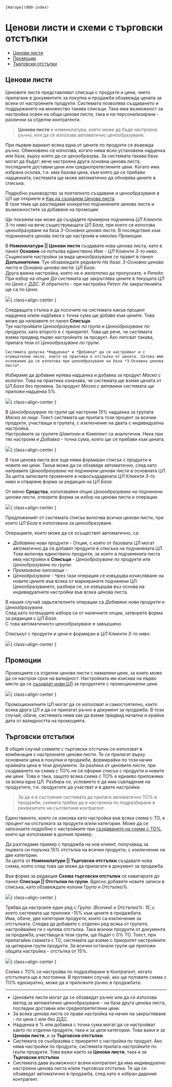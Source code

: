 ```{only} html
[Нагоре](000-index)
```

# Ценови листи и схеми с търговски отстъпки

- [Ценови листи](https://docs.unicontsoft.com/blog/20240522-price-lists-and-discount-schemes.html#id2)  
- [Промоции](https://docs.unicontsoft.com/blog/20240522-price-lists-and-discount-schemes.html#id3)    
- [Търговски отстъпки](https://docs.unicontsoft.com/blog/20240522-price-lists-and-discount-schemes.html#id4)  

## Ценови листи

Ценовите листи представляват списъци с продукти и цени, чието прилагане в документите за покупка и продажба обзавежда цената за всеки от настроените продукти. Системата позволява създаването и поддържането на множество такива списъци. Така има възможност за настройка освен на общи ценови листи, така и на персонализирани - различни за отделни контрагенти.  

> **Ценови листи** е номенклатура, която може да бъде настроена ръчно, или да се използва автоматично ценообразуване.  

При първия вариант всяка една от цените по продукти се въвежда ръчно. Обикновено се използва, когато няма ясно установена надценка или база, върху която да се ценообразува. За системата такава база могат да бъдат: вече настроена друга основна ценова листа, последните доставни цени или среднопретеглените цени. 
Когато има избрана основа, т.е. има базова цена, към която да се прибави надценката, системата ще може автоматично да обновява цените в списъка.  

Подробно ръководство за поетапното създаване и ценообразуване в ЦЛ ще откриете в [Как да създадем Ценова листа](https://www.unicontsoft.com/cms/node/14).  
В тази тема ще разгледаме конкретно подчинените ценови листи и възможностите за добавяне на промоции.  

Ще покажем как може да създадете примерна подчинена *ЦЛ Клиенти 3-то ниво* на вече съществуващата *ЦЛ База*, при което се използва ценообразуване на база *3-Основна ценова листа*. В последствие към подчинената ценова листа ще настроим и няколко *Промоции*.  

В **Номенклатури || Ценови листи** създавате нова ценова листа, като в панел **Основни** се попълва единствено *Име* - *ЦЛ Клиенти 3-то ниво*.  
Същинските настройки за вида ценообразуване се правят в панел **Допълнителни**. Тук обзавеждате редовете *На база: 3-Основна ценова листа* и *Основна ценова листа: ЦЛ База*.  
Друга важна настройка, която не е желателно да пропускате, е *Ритейл*. При избор на опция *Да* системата ще закръглява цените в текущата ЦЛ по *Цена с ДДС*. И обратното - при настройка *Рител: Не* закръгленията ще са по *Цена*.  

![](20240522-price-lists-and-discount-schemes1.png){ class=align-center }

Следващата стъпка е да посочите на системата какъв процент надценка и/или надбавка с точна сума ще добавя към цените. Това може да направите от панел **Списъци**.  
Тук настройвате *Ценообразуване по групи* и *Ценообразуване по продукти*, като второто е с приоритет. Това ще рече, че системата взема предвид първо настройките за продукт. Ако липсват такива, прилага тези от *Ценообразуване по групи*.

```{tip}
Системата допуска *Надценка* и *Добавка* да се настройват и с отрицателни числа, което на практика е отстъпка от цената. Затова има основание да се използва при ценообразуване на база *3-Основна ценова листа*.
```
Избираме да добавим нулева надценка и добавка за продукт *Маска с колаген*. Това на практика означава, че системата ще вземе цената от *ЦЛ База* без промяна. За продукт *Маска с витамини* системата ще приложи надценка 5%.

![](20240522-price-lists-and-discount-schemes2.png){ class=align-center }

В *Ценообразуване по групи* ще настроим 15% надценка за групата *Маска за лице*. Тоест системата ще прилага този процент за всички продукти, участващи в групата, с изключение на двата с индивидуална настройка.  
Настройките за групите *Шампоан* и *Комплект* са аналогични. Нека при тях настроим и *Добавка* - точна сума, която ще се прибави към цената.

![](20240522-price-lists-and-discount-schemes3.png){ class=align-center }

В тази ценова листа все още няма формиран списък с продукти и новите им цени. Такъв може да се обзаведе автоматично, след като направите *Ценообразуване на подчинени ценови листи* в основната ЦЛ.  
За целта записвате промените в новосъздадената *ЦЛ Клиенти 3-то ниво* и отваряне форма за редакция на *ЦЛ База*.  

От меню **Средства**, използвайки опция *Ценообразуване на подчинени ценови листи*, отворете форма за избор на ценови листи и операции.

![](20240522-price-lists-and-discount-schemes4.png){ class=align-center }

Предложеният от системата списък включва всички ценови листи, при които *ЦЛ База* е използвана за ценообразуване.  

Операциите, които може да се осъществят автоматично, са:  
- *Добавяне нови продукти* - Опция, с която от базовата ЦЛ могат автоматично да се добавят продукти в списъка на подчинената ЦЛ. Това включва единствено продукти, за които в подчинената листа има настройки в **Списъци** - *Ценообразуване по продукти* или *Ценообразуване по групи*.  
- *Премахване липсващи* -  
- *Ценообразуване* - Чрез тази операция се извършва изчисляване на новите цените във всяка от маркираните подчинени ЦЛ. Ценообразуването, разбира се, се извършва въз основа на индивидуалните настройки във всяка ценова листа.  

В нашия случай задължтелните операции са *Добавяне нови продукти* и *Ценообразуване*.  
След като потвърдите избора си от наличните опции, затворете форма за редакция с *ЦЛ База*.  
С това автоматичното ценообразуване е завършено.   

Списъкът с продукти и цени е формиран в *ЦЛ Клиенти 3-то ниво*. 

![](20240522-price-lists-and-discount-schemes5.png){ class=align-center }



## Промоции 

Промоциите са отделни ценови листи с намалени цени, за които може да се настрои срок на валидност. 
Настройката им изисква на първо място да се [създадат нови ЦЛ](https://www.unicontsoft.com/cms/node/14) за продуктите с промоционални цени.  


![](20240522-price-lists-and-discount-schemes6.png){ class=align-center }

Промоционалните ЦЛ могат да се използват и самостоятелно, както всяка друга ЦЛ и да се прилагат ръчно в документ за продажба. В този случай, обаче, системата няма как да вземе предвид начална и крайна дата от валидността на промоцията.  

## Търговски отстъпки

В общия случай схемите с търговски отстъпки се използват в комбинация с настроените ценови листи. Те се прилагат върху основната цена в покупки и продажби, формирайки по този начин крайната цена в тези документи. За разлика от ценовите листи, при създаването на схема с ТО% не се оформя списък с продукти и новите им цени. Това е така, защото всяка схема с ТО% е еднакво приложима за всяка една ЦЛ. Разбира се, условието е да има съвпадение на продуктите, т.е. продуктите да участват и в двете настройки.

> За да е в състояние системата да прилага автоматично ТО% в продажби, схемата трябва да е настроена по подразбиране в реквизитите на съответния контрагент.  

Единственото, което се изисква като настройка във всяка схема с ТО, е процент на отстъпката за продукти и/или категории. Може да се запознаете подробно с настройките при [създаването на схеми с ТО%](https://www.unicontsoft.com/cms/node/15), което ще използваме в долния пример.    

Да разгледаме пример с продажба на нов клиент, получаващ за първата си поръчка 15% отстъпка на всички продукти, с изключение на две категории.  
За целта от **Номенклатури || Търговски отстъпки** създавате нова схема, която след това ще може да прилагате в документ за продажба.  

Във форма за редакция **Схема търговски отстъпки** се навигирате до панел **Списъци || Отстъпки по групи**. Вдясно добавяте новите записи в списъка, като обзавеждате колони *Група* и *Отстъпка%*.  

![](20240522-price-lists-and-discount-schemes7.png){ class=align-center }

Трябва да настроите един ред с *Група: (Всички)* и *Отстъпка%: 15*, с което системата ще приложи -15% към цените в продажбата.  
Има, обаче, две категории продукти, които са изключение за отстъпката. Следва да добавите с отделен ред всяка от групите, настройвайки ги с нулева отстъпка. 
Така всички продукти от документа за продажба, участващи в тези групи, ще бъдат с 0% ТО. Тоест, при прилагайки схемата с ТО, системата ще вземе с приоритет настройките за цитирани групи продукти. За всички останали групи ще приложи общата настройка - отстъпка от 15%.

![](20240522-price-lists-and-discount-schemes8.png){ class=align-center }

Схема с ТО% се настройва по подразбиране в *Контрагент*, когато отстъпката ще е постоянна. В противен случай, ако ще ползвате схема с ТО% еднократно, може да я приложите ръчно в продажбата. 

---  
- Ценовите листи могат да се обзаведат ръчно или да се използва метод за автоматично ценообразуване - на база друга ценова листа, последни доставни или среднопретеглени цени.  
- За всяка ценова листа се прави настройка на начин на закръгляване - по цена с или без ДДС.  
- Надценка в % или добавка с точна сума могат да се настройват както по отделни продукти, така и за цели категории. Това важи и за **Ценови листи**, и за **Търговски отстъпки**.  
- Системата се съобразява с приоритет с настройка по продукт. Ако няма настройки по продукти, системата прилага настройките по групи продукти. Това важи както за **Ценови листи**, така и за **Търговски отстъпки**
- Системата дава възможност всеки контрагент да има индивидуално настроени ценова листа и/или търговска отстъпка. Те ще се обзаведат автоматично в продажба, след като е избран дадения контрагент.  
